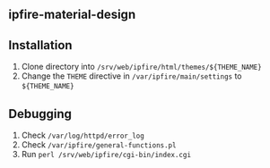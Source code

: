 ipfire-material-design
----

## Installation

1. Clone directory into `/srv/web/ipfire/html/themes/${THEME_NAME}`
1. Change the `THEME` directive in `/var/ipfire/main/settings` to `${THEME_NAME}`

## Debugging

1. Check `/var/log/httpd/error_log`
2. Check `/var/ipfire/general-functions.pl`
3. Run `perl /srv/web/ipfire/cgi-bin/index.cgi`
